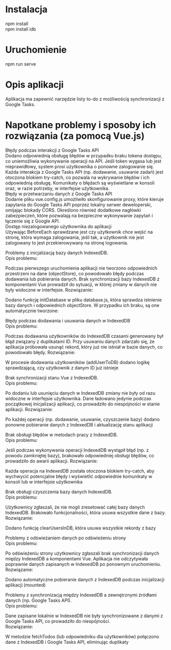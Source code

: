 # Instalacja 
npm install <br />
npm install idb


# Uruchomienie
npm run serve

# Opis aplikacji
Aplikacja ma zapewnić narzędzie listy to-do z możliwością synchronizacji z Google Tasks.


# Napotkane problemy i sposoby ich rozwiązania (za pomocą Vue.js)
Błędy podczas interakcji z Google Tasks API <br />
    Dodano odpowiednią obsługę błędów w przypadku braku tokena dostępu, co uniemożliwia wykonywanie operacji na API. Jeśli token wygasa lub jest nieprawidłowy, system prosi użytkownika o  ponowne zalogowanie się. <br />
    Każda interakcja z Google Tasks API (np. dodawanie, usuwanie zadań) jest otoczona blokiem try-catch, co pozwala na wykrywanie błędów i ich odpowiednią obsługę. Komunikaty o błędach są wyświetlane w konsoli oraz, w razie potrzeby, w interfejsie użytkownika. <br />
Błędy w przetwarzaniu danych z Google Tasks API <br />
    Dodanie pliku vue.config.js umożliwiło skonfigurowanie proxy, które kieruje zapytania do Google Tasks API poprzez lokalny serwer deweloperski, omijając blokady CORS. Określono również dodatkowe nagłówki zabezpieczeń, które pozwalają na bezpieczne wykonywanie zapytań i łączenie się z Google API. <br />
Dostęp niezalogowanego użytkownika do aplikacji <br />
    Używając BeforeEach sprawdzane jest czy użytkownik chce wejść na stronę, która wymaga zalogowania, jeśli tak, a użytkownik nie jest zalogowany to jest przekierowywany na stronę logowania. <br />
    
Problemy z inicjalizacją bazy danych IndexedDB. <br />
Opis problemu: <br />

Podczas pierwszego uruchomienia aplikacji nie tworzono odpowiednich przestrzeni na dane (objectStore), co powodowało błędy podczas dodawania lub pobierania danych.
Brak synchronizacji bazy IndexedDB z komponentami Vue prowadził do sytuacji, w której zmiany w danych nie były widoczne w interfejsie.
Rozwiązanie: <br />

Dodano funkcję initDatabase w pliku database.js, która sprawdza istnienie bazy danych i odpowiednich objectStore. W przypadku ich braku, są one automatycznie tworzone: <br />

Błędy podczas dodawania i usuwania danych w IndexedDB <br />
Opis problemu: <br />

Podczas dodawania użytkowników do IndexedDB czasami generowany był błąd związany z duplikatami ID.
Przy usuwaniu danych zdarzało się, że aplikacja próbowała usunąć rekord, który już nie istniał w bazie danych, co powodowało błędy.
Rozwiązanie: <br />

W procesie dodawania użytkowników (addUserToDB) dodano logikę sprawdzającą, czy użytkownik z danym ID już istnieje <br />

Brak synchronizacji stanu Vue z IndexedDB. <br />
Opis problemu: <br />

Po dodaniu lub usunięciu danych w IndexedDB zmiany nie były od razu widoczne w interfejsie użytkownika.
Dane ładowano jedynie podczas początkowej inicjalizacji aplikacji, co prowadziło do niespójności w stanie aplikacji.
Rozwiązanie: <br />

Po każdej operacji (np. dodawanie, usuwanie, czyszczenie bazy) dodano ponowne pobieranie danych z IndexedDB i aktualizację stanu aplikacji <br />

Brak obsługi błędów w metodach pracy z IndexedDB. <br />
Opis problemu: <br />

Jeśli podczas wykonywania operacji IndexedDB wystąpił błąd (np. z powodu zamkniętej bazy), brakowało odpowiedniej obsługi błędów, co prowadziło do awarii aplikacji.
Rozwiązanie: <br />

Każda operacja na IndexedDB została otoczona blokiem try-catch, aby wychwycić potencjalne błędy i wyświetlić odpowiednie komunikaty w konsoli lub w interfejsie użytkownika <br />

 Brak obsługi czyszczenia bazy danych IndexedDB. <br />
Opis problemu: <br />

Użytkownicy zgłaszali, że nie mogli zresetować całej bazy danych IndexedDB.
Brakowało funkcjonalności, która usuwa wszystkie dane z bazy. <br />
Rozwiązanie: <br />

Dodano funkcję clearUsersInDB, która usuwa wszystkie rekordy z bazy

Problemy z odświeżaniem danych po odświeżeniu strony <br />
Opis problemu: <br />

Po odświeżeniu strony użytkownicy zgłaszali brak synchronizacji danych między IndexedDB a komponentami Vue.
Aplikacja nie odczytywała poprawnie danych zapisanych w IndexedDB po ponownym uruchomieniu. <br />
Rozwiązanie: <br />

Dodano automatyczne pobieranie danych z IndexedDB podczas inicjalizacji aplikacji (mounted) <br />

Problemy z synchronizacją między IndexedDB a zewnętrznymi źródłami danych (np. Google Tasks API). <br />
Opis problemu: <br />

Dane zapisane lokalnie w IndexedDB nie były synchronizowane z danymi z Google Tasks API, co prowadziło do niespójności. <br />
Rozwiązanie: <br />

W metodzie fetchTodos (lub odpowiedniku dla użytkowników) połączono dane z IndexedDB i Google Tasks API, eliminując duplikaty <br />